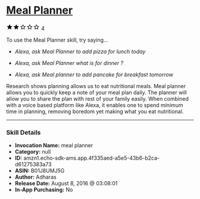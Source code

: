 # [Meal Planner](http://alexa.amazon.com/#skills/amzn1.echo-sdk-ams.app.4f335aed-a5e5-43b6-b2ca-d61275383a73)
![2 stars](../../images/ic_star_black_18dp_1x.png)![2 stars](../../images/ic_star_black_18dp_1x.png)![2 stars](../../images/ic_star_border_black_18dp_1x.png)![2 stars](../../images/ic_star_border_black_18dp_1x.png)![2 stars](../../images/ic_star_border_black_18dp_1x.png) 4

To use the Meal Planner skill, try saying...

* *Alexa, ask Meal Planner to add pizza for lunch today*

* *Alexa, ask Meal Planner what is for dinner ?*

* *Alexa, ask Meal planner to add pancake for breakfast tomorrow*

Research shows planning allows us to eat nutritional meals. Meal planner allows you to quickly keep a note of your meal plan daily. The planner will allow you to share the plan with rest of your family easily. When combined with a voice based platform like Alexa, it enables one to spend minimum time in planning, removing boredom yet making what you eat nutritional.

***

### Skill Details

* **Invocation Name:** meal planner
* **Category:** null
* **ID:** amzn1.echo-sdk-ams.app.4f335aed-a5e5-43b6-b2ca-d61275383a73
* **ASIN:** B01J8UMJ5G
* **Author:** Adharas
* **Release Date:** August 8, 2016 @ 03:08:01
* **In-App Purchasing:** No

